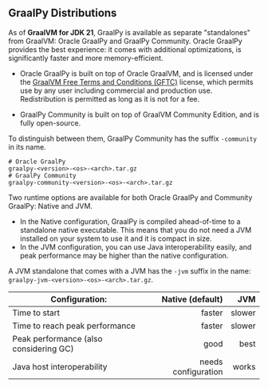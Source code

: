 ## GraalPy Distributions

As of **GraalVM for JDK 21**, GraalPy is available as separate "standalones" from GraalVM: Oracle GraalPy and GraalPy Community.
Oracle GraalPy provides the best experience: it comes with additional optimizations, is significantly faster and more memory-efficient.

* Oracle GraalPy is built on top of Oracle GraalVM, and is licensed under the [GraalVM Free Terms and Conditions (GFTC)](https://www.oracle.com/downloads/licenses/graal-free-license.html) license, which permits use by any user including commercial and production use.
Redistribution is permitted as long as it is not for a fee.

* GraalPy Community is built on top of GraalVM Community Edition, and is fully open-source.

To distinguish between them, GraalPy Community has the suffix `-community` in its name.

```
# Oracle GraalPy
graalpy-<version>-<os>-<arch>.tar.gz
# GraalPy Community
graalpy-community-<version>-<os>-<arch>.tar.gz
```

Two runtime options are available for both Oracle GraalPy and Community GraalPy: Native and JVM.

* In the Native configuration, GraalPy is compiled ahead-of-time to a standalone native executable. 
This means that you do not need a JVM installed on your system to use it and it is compact in size.
* In the JVM configuration, you can use Java interoperability easily, and peak performance may be higher than the native configuration.

A JVM standalone that comes with a JVM has the `-jvm` suffix in the name: `graalpy-jvm-<version>-<os>-<arch>.tar.gz`.

| Configuration:     | Native (default) | JVM           |
| ------------------ | ---------------: | ------------: |
| Time to start | faster | slower |
| Time to reach peak performance | faster | slower |
| Peak performance (also considering GC) | good | best |
| Java host interoperability | needs configuration | works |

